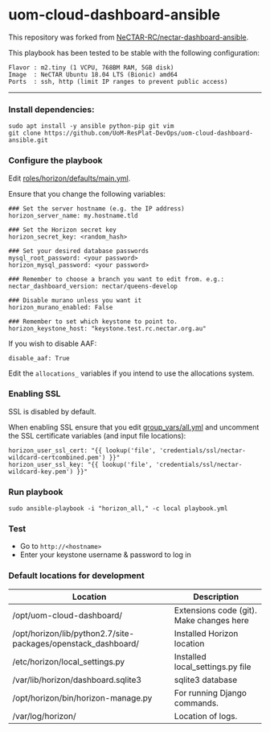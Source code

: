 # uom-cloud-dashboard-ansible

This repository was forked from [NeCTAR-RC/nectar-dashboard-ansible](https://github.com/NeCTAR-RC/nectar-dashboard-ansible/).

This playbook has been tested to be stable with the following configuration:
```
Flavor : m2.tiny (1 VCPU, 768BM RAM, 5GB disk)
Image  : NeCTAR Ubuntu 18.04 LTS (Bionic) amd64
Ports  : ssh, http (limit IP ranges to prevent public access)
```

----
### Install dependencies:
```
sudo apt install -y ansible python-pip git vim
git clone https://github.com/UoM-ResPlat-DevOps/uom-cloud-dashboard-ansible.git
```

### Configure the playbook

Edit [roles/horizon/defaults/main.yml](roles/horizon/defaults/main.yml).

Ensure that you change the following variables:
```
### Set the server hostname (e.g. the IP address)
horizon_server_name: my.hostname.tld

### Set the Horizon secret key
horizon_secret_key: <random_hash>

### Set your desired database passwords
mysql_root_password: <your password>
horizon_mysql_password: <your password>

### Remember to choose a branch you want to edit from. e.g.:
nectar_dashboard_version: nectar/queens-develop

### Disable murano unless you want it
horizon_murano_enabled: False

### Remember to set which keystone to point to.
horizon_keystone_host: "keystone.test.rc.nectar.org.au"
```

If you wish to disable AAF:
```
disable_aaf: True
```

Edit the ``allocations_`` variables if you intend to use the allocations
system.

### Enabling SSL

SSL is disabled by default.

When enabling SSL ensure that you edit [group_vars/all.yml](group_vars/all.yml)
and uncomment the SSL certificate variables (and input file locations):
```
horizon_user_ssl_cert: "{{ lookup('file', 'credentials/ssl/nectar-wildcard-certcombined.pem') }}"
horizon_user_ssl_key: "{{ lookup('file', 'credentials/ssl/nectar-wildcard-key.pem') }}"
```

### Run playbook
```
sudo ansible-playbook -i "horizon_all," -c local playbook.yml
```

### Test
- Go to `http://<hostname>`
- Enter your keystone username & password to log in

### Default locations for development

| Location | Description |
| --- | --- |
| /opt/uom-cloud-dashboard/ | Extensions code (git). Make changes here |
| /opt/horizon/lib/python2.7/site-packages/openstack_dashboard/ | Installed Horizon location |
| /etc/horizon/local_settings.py | Installed local_settings.py file |
| /var/lib/horizon/dashboard.sqlite3 | sqlite3 database |
| /opt/horizon/bin/horizon-manage.py | For running Django commands. |
| /var/log/horizon/ | Location of logs. |

